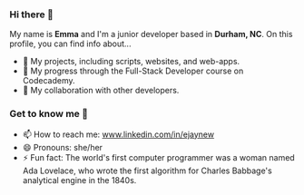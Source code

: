 ### Hi there :wave:

My name is **Emma** and I'm a junior developer based in **Durham, NC**. On this profile, you can find info&nbsp;about...
- 🔭 My projects, including scripts, websites, and web-apps.
- 🌱 My progress through the Full-Stack Developer course on Codecademy.
- 👯 My collaboration with other developers.

### Get to know me :woman:
- 📫 How to reach me: <a href="https://www.linkedin.com/in/ejaynew/">www.linkedin.com/in/ejaynew</a>
- 😄 Pronouns: she/her
- ⚡ Fun fact: The world's first computer programmer was a woman named Ada Lovelace, who wrote the first algorithm for Charles Babbage's analytical engine in the 1840s.
